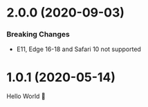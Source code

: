 # 2.0.0 (2020-09-03)

### Breaking Changes

- E11, Edge 16-18 and Safari 10 not supported

# 1.0.1 (2020-05-14)

Hello World 👋
